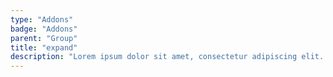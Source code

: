 ```yaml
---
type: "Addons"
badge: "Addons"
parent: "Group"
title: "expand"
description: "Lorem ipsum dolor sit amet, consectetur adipiscing elit. Nunc tempus laoreet leo sit amet iaculis."
---
```


<demo>
  <demovanilla src="vanilla/addons/group/expand">
  </demovanilla>
</demo>
